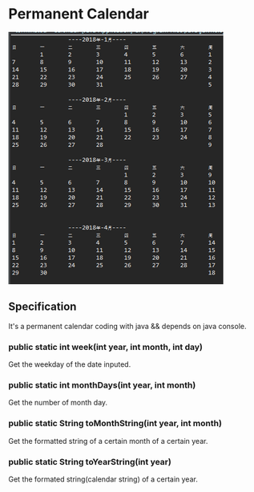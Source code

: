 # Permanent Calendar

![calendar](calendar.png)

## Specification

It's a permanent calendar coding  with java && depends on java console.

### public static int week(int year, int month, int day)

Get the weekday of the date inputed.

### public static int monthDays(int year, int month)

Get the number of month day.

### public static String toMonthString(int year, int month)

Get the formatted string of a certain month of a certain year.

### public static String toYearString(int year)

Get the formated string(calendar string) of a certain year. 